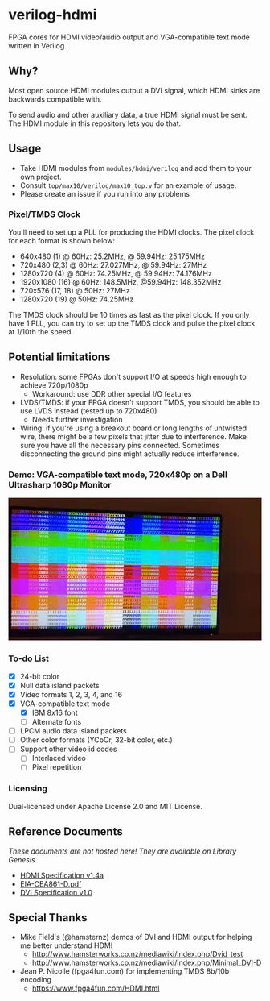 # verilog-hdmi

FPGA cores for HDMI video/audio output and VGA-compatible text mode written in Verilog.

## Why?

Most open source HDMI modules output a DVI signal, which HDMI sinks are backwards compatible with.

To send audio and other auxiliary data, a true HDMI signal must be sent. The HDMI module in this repository lets you do that.


## Usage

* Take HDMI modules from `modules/hdmi/verilog` and add them to your own project.
* Consult `top/max10/verilog/max10_top.v` for an example of usage.
* Please create an issue if you run into any problems

### Pixel/TMDS Clock

You'll need to set up a PLL for producing the HDMI clocks. The pixel clock for each format is shown below:

* 640x480 (1) @ 60Hz: 25.2MHz, @ 59.94Hz: 25.175MHz
* 720x480 (2,3) @ 60Hz: 27.027MHz, @ 59.94Hz: 27MHz
* 1280x720 (4) @ 60Hz: 74.25MHz, @ 59.94Hz: 74.176MHz
* 1920x1080 (16) @ 60Hz: 148.5MHz, @59.94Hz: 148.352MHz
* 720x576 (17, 18) @ 50Hz: 27MHz
* 1280x720 (19) @ 50Hz: 74.25MHz

The TMDS clock should be 10 times as fast as the pixel clock.  If you only have 1 PLL, you can try to set up the TMDS clock and pulse the pixel clock at 1/10th the speed.

## Potential limitations

* Resolution: some FPGAs don't support I/O at speeds high enough to achieve 720p/1080p
	* Workaround: use DDR other special I/O features
* LVDS/TMDS: if your FPGA doesn't support TMDS, you should be able to use LVDS instead (tested up to 720x480)
    * Needs further investigation
* Wiring: if you're using a breakout board or long lengths of untwisted wire, there might be a few pixels that jitter due to interference. Make sure you have all the necessary pins connected. Sometimes disconnecting the ground pins might actually reduce interference.

### Demo: VGA-compatible text mode, 720x480p on a Dell Ultrasharp 1080p Monitor

![GIF showing VGA-compatible text mode on a monitor](demo.gif)

### To-do List
- [x] 24-bit color
- [x] Null data island packets
- [x] Video formats 1, 2, 3, 4, and 16
- [x] VGA-compatible text mode
	- [x] IBM 8x16 font
	- [ ] Alternate fonts
- [ ] LPCM audio data island packets
- [ ] Other color formats (YCbCr, 32-bit color, etc.)
- [ ] Support other video id codes
	- [ ] Interlaced video
	- [ ] Pixel repetition

### Licensing

Dual-licensed under Apache License 2.0 and MIT License.

## Reference Documents

*These documents are not hosted here! They are available on Library Genesis.*

* [HDMI Specification v1.4a](https://libgen.is/book/index.php?md5=28FFF92120C7A2C88F91727004DA71ED)
* [EIA-CEA861-D.pdf](https://libgen.is/book/index.php?md5=CEE424CA0F098096B6B4EC32C32F80AA)
* [DVI Specification v1.0](https://www.cs.unc.edu/~stc/FAQs/Video/dvi_spec-V1_0.pdf)

## Special Thanks

* Mike Field's (@hamsternz) demos of DVI and HDMI output for helping me better understand HDMI
	* http://www.hamsterworks.co.nz/mediawiki/index.php/Dvid_test
	* http://www.hamsterworks.co.nz/mediawiki/index.php/Minimal_DVI-D
* Jean P. Nicolle (fpga4fun.com) for implementing TMDS 8b/10b encoding
	* https://www.fpga4fun.com/HDMI.html
